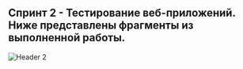## Спринт 2 - Тестирование веб-приложений. Ниже представлены фрагменты из выполненной работы.
![Header 2](https://github.com/Alexander-Lyapunov/QA_Yandex_Practicum/assets/161708605/bc42bd1f-67d2-45a2-b010-e5c15d4b8a4b)
